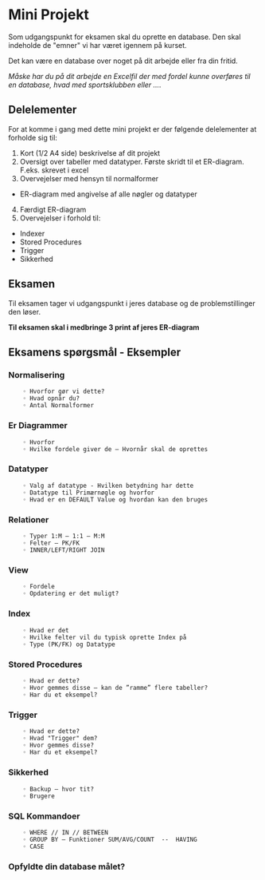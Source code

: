 # Mini Projekt

Som udgangspunkt for eksamen skal du oprette en database.
Den skal indeholde de "emner" vi har været igennem på kurset.

Det kan være en database over noget på dit arbejde eller fra din fritid.

*Måske har du på dit arbejde en Excelfil der med fordel kunne overføres til en database, hvad med sportsklubben eller ....*

## Delelementer
For at komme i gang med dette mini projekt er der følgende delelementer at forholde sig til:

1. Kort (1/2 A4 side) beskrivelse af dit projekt
2. Oversigt over tabeller med datatyper. Første skridt til et ER-diagram. F.eks. skrevet i excel
3. Overvejelser med hensyn til normalformer
  - ER-diagram med angivelse af alle nøgler og datatyper
4. Færdigt ER-diagram
5. Overvejelser i forhold til:
  - Indexer
  - Stored Procedures
  - Trigger
  - Sikkerhed
	
## Eksamen
Til eksamen tager vi udgangspunkt i jeres database og de problemstillinger den løser.

**Til eksamen skal i medbringe 3 print af jeres ER-diagram**

## Eksamens spørgsmål - Eksempler

### Normalisering
        ◦ Hvorfor gør vi dette?
        ◦ Hvad opnår du?
        ◦ Antal Normalformer

### Er Diagrammer
        ◦ Hvorfor
        ◦ Hvilke fordele giver de – Hvornår skal de oprettes

### Datatyper
        ◦ Valg af datatype - Hvilken betydning har dette
        ◦ Datatype til Primærnøgle og hvorfor
        ◦ Hvad er en DEFAULT Value og hvordan kan den bruges

### Relationer
        ◦ Typer 1:M – 1:1 – M:M
        ◦ Felter – PK/FK
        ◦ INNER/LEFT/RIGHT JOIN

### View
        ◦ Fordele
        ◦ Opdatering er det muligt?

### Index
        ◦ Hvad er det
        ◦ Hvilke felter vil du typisk oprette Index på
        ◦ Type (PK/FK) og Datatype

### Stored Procedures
        ◦ Hvad er dette?
        ◦ Hvor gemmes disse – kan de ”ramme” flere tabeller?
        ◦ Har du et eksempel?

### Trigger
        ◦ Hvad er dette?
        ◦ Hvad "Trigger" dem?
        ◦ Hvor gemmes disse?
        ◦ Har du et eksempel?

### Sikkerhed
        ◦ Backup – hvor tit?
        ◦ Brugere

### SQL Kommandoer
        ◦ WHERE // IN // BETWEEN
        ◦ GROUP BY – Funktioner SUM/AVG/COUNT  --  HAVING
        ◦ CASE

### Opfyldte din database målet?